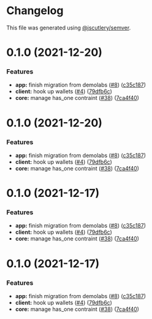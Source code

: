 # Changelog

This file was generated using [@jscutlery/semver](https://github.com/jscutlery/semver).

# 0.1.0 (2021-12-20)


### Features

* **app:** finish migration from demolabs ([#8](https://github.com/andresmgsl/platform/issues/8)) ([c35c187](https://github.com/andresmgsl/platform/commit/c35c1879c2570fb946118458436e24fb304af415))
* **client:** hook up wallets ([#4](https://github.com/andresmgsl/platform/issues/4)) ([79dfb6c](https://github.com/andresmgsl/platform/commit/79dfb6c4e3a16f70202488960636217bdf203611))
* **core:** manage has_one contraint ([#38](https://github.com/andresmgsl/platform/issues/38)) ([7ca4f40](https://github.com/andresmgsl/platform/commit/7ca4f4022d235d6c8fd944f638b9abc084bddd45))



# 0.1.0 (2021-12-20)


### Features

* **app:** finish migration from demolabs ([#8](https://github.com/andresmgsl/platform/issues/8)) ([c35c187](https://github.com/andresmgsl/platform/commit/c35c1879c2570fb946118458436e24fb304af415))
* **client:** hook up wallets ([#4](https://github.com/andresmgsl/platform/issues/4)) ([79dfb6c](https://github.com/andresmgsl/platform/commit/79dfb6c4e3a16f70202488960636217bdf203611))
* **core:** manage has_one contraint ([#38](https://github.com/andresmgsl/platform/issues/38)) ([7ca4f40](https://github.com/andresmgsl/platform/commit/7ca4f4022d235d6c8fd944f638b9abc084bddd45))



# 0.1.0 (2021-12-17)


### Features

* **app:** finish migration from demolabs ([#8](https://github.com/andresmgsl/platform/issues/8)) ([c35c187](https://github.com/andresmgsl/platform/commit/c35c1879c2570fb946118458436e24fb304af415))
* **client:** hook up wallets ([#4](https://github.com/andresmgsl/platform/issues/4)) ([79dfb6c](https://github.com/andresmgsl/platform/commit/79dfb6c4e3a16f70202488960636217bdf203611))
* **core:** manage has_one contraint ([#38](https://github.com/andresmgsl/platform/issues/38)) ([7ca4f40](https://github.com/andresmgsl/platform/commit/7ca4f4022d235d6c8fd944f638b9abc084bddd45))



# 0.1.0 (2021-12-17)


### Features

* **app:** finish migration from demolabs ([#8](https://github.com/andresmgsl/platform/issues/8)) ([c35c187](https://github.com/andresmgsl/platform/commit/c35c1879c2570fb946118458436e24fb304af415))
* **client:** hook up wallets ([#4](https://github.com/andresmgsl/platform/issues/4)) ([79dfb6c](https://github.com/andresmgsl/platform/commit/79dfb6c4e3a16f70202488960636217bdf203611))
* **core:** manage has_one contraint ([#38](https://github.com/andresmgsl/platform/issues/38)) ([7ca4f40](https://github.com/andresmgsl/platform/commit/7ca4f4022d235d6c8fd944f638b9abc084bddd45))
